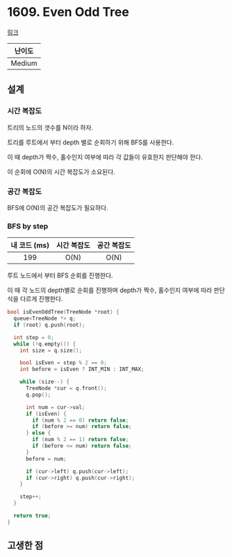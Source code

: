 # 1609. Even Odd Tree

[링크](https://leetcode.com/problems/even-odd-tree/)

| 난이도 |
| :----: |
| Medium |

## 설계

### 시간 복잡도

트리의 노드의 갯수를 N이라 하자.

트리를 루트에서 부터 depth 별로 순회하기 위해 BFS를 사용한다.

이 때 depth가 짝수, 홀수인지 여부에 따라 각 값들이 유효한지 판단해야 한다.

이 순회에 O(N)의 시간 복잡도가 소요된다.

### 공간 복잡도

BFS에 O(N)의 공간 복잡도가 필요하다.

### BFS by step

| 내 코드 (ms) | 시간 복잡도 | 공간 복잡도 |
| :----------: | :---------: | :---------: |
|     199      |    O(N)     |    O(N)     |

루트 노드에서 부터 BFS 순회를 진행한다.

이 때 각 노드의 depth별로 순회를 진행하며 depth가 짝수, 홀수인지 여부에 따라 판단식을 다르게 진행한다.

```cpp
bool isEvenOddTree(TreeNode *root) {
  queue<TreeNode *> q;
  if (root) q.push(root);

  int step = 0;
  while (!q.empty()) {
    int size = q.size();

    bool isEven = step % 2 == 0;
    int before = isEven ? INT_MIN : INT_MAX;

    while (size--) {
      TreeNode *cur = q.front();
      q.pop();

      int num = cur->val;
      if (isEven) {
        if (num % 2 == 0) return false;
        if (before >= num) return false;
      } else {
        if (num % 2 == 1) return false;
        if (before <= num) return false;
      }
      before = num;

      if (cur->left) q.push(cur->left);
      if (cur->right) q.push(cur->right);
    }

    step++;
  }

  return true;
}
```

## 고생한 점
